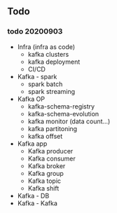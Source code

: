 ## Todo


### todo 20200903
- Infra (infra as code)
	- kafka clusters
	- kafka deployment
	- CI/CD
- Kafka - spark
	- spark batch
	- spark streaming
- Kafka OP
	- kafka-schema-registry
	- kafka-schema-evolution
	- kafka monitor (data count...)
	- kafka partitoning
	- kafka offset
- Kafka app 
	- Kafka producer
	- Kafka consumer
	- Kafka broker
	- Kafka group
	- Kafka topic
	- Kafka shift
- Kafka - DB
- Kafka - Kafka